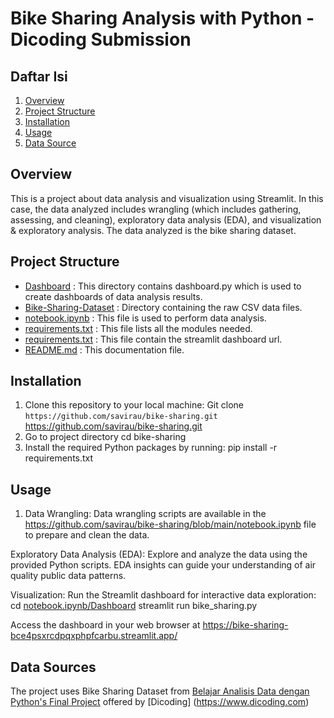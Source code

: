 # Bike Sharing Analysis with Python - Dicoding Submission
## Daftar Isi
1. [Overview](#Overview)
2. [Project Structure](#ProjectStucture)
3. [Installation](#Installation)
4. [Usage](#Usage)
5. [Data Source](#Installation)
 ## Overview 
This is a project about data analysis and visualization using Streamlit. In this case, the data analyzed includes wrangling (which includes gathering, assessing, and cleaning), exploratory data analysis (EDA), and visualization & exploratory analysis. The data analyzed is the bike sharing dataset.

## Project Structure
- [Dashboard]([https://url-yang-dituju.com](https://github.com/savirau/bike-sharing/tree/main/Dashboard))
 : This directory contains dashboard.py which is used to create dashboards of data analysis results.
- [Bike-Sharing-Dataset](https://github.com/savirau/bike-sharing/tree/main/Bike-Sharing-Dataset) : Directory containing the raw CSV data files.
- [notebook.ipynb](https://github.com/savirau/bike-sharing/blob/main/notebook.ipynb) : This file is used to perform data analysis.
- [requirements.txt](https://github.com/savirau/bike-sharing/blob/main/notebook.ipynb) : This file lists all the modules needed.
- [requirements.txt](https://github.com/savirau/bike-sharing/blob/main/url.txt) : This file contain the streamlit dashboard url. 
- [README.md](https://github.com/savirau/bike-sharing/blob/main/README.md) : This documentation file.

## Installation
1. Clone this repository to your local machine:
Git clone ```https://github.com/savirau/bike-sharing.git```
https://github.com/savirau/bike-sharing.git
3. Go to project directory
cd bike-sharing
4. Install the required Python packages by running:
pip install -r requirements.txt

## Usage
1. Data Wrangling: Data wrangling scripts are available in the https://github.com/savirau/bike-sharing/blob/main/notebook.ipynb file to prepare and clean the data.

Exploratory Data Analysis (EDA): Explore and analyze the data using the provided Python scripts. EDA insights can guide your understanding of air quality public data patterns.

Visualization: Run the Streamlit dashboard for interactive data exploration:
cd [notebook.ipynb/Dashboard](https://github.com/savirau/bike-sharing/tree/main/Dashboard)
streamlit run bike_sharing.py

Access the dashboard in your web browser at https://bike-sharing-bce4psxrcdpqxphpfcarbu.streamlit.app/ 

## Data Sources
The project uses Bike Sharing Dataset from [Belajar Analisis Data dengan Python's Final Project](https://www.kaggle.com/datasets/lakshmi25npathi/bike-sharing-dataset) offered by [Dicoding] (https://www.dicoding.com)

